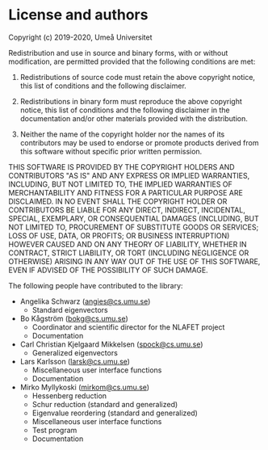 # License and authors

Copyright (c) 2019-2020, Umeå Universitet

Redistribution and use in source and binary forms, with or without modification,
are permitted provided that the following conditions are met:

1. Redistributions of source code must retain the above copyright notice, this
   list of conditions and the following disclaimer.

2. Redistributions in binary form must reproduce the above copyright notice,
   this list of conditions and the following disclaimer in the documentation
   and/or other materials provided with the distribution.

3. Neither the name of the copyright holder nor the names of its contributors
   may be used to endorse or promote products derived from this software without
   specific prior written permission.

THIS SOFTWARE IS PROVIDED BY THE COPYRIGHT HOLDERS AND CONTRIBUTORS "AS IS" AND
ANY EXPRESS OR IMPLIED WARRANTIES, INCLUDING, BUT NOT LIMITED TO, THE IMPLIED
WARRANTIES OF MERCHANTABILITY AND FITNESS FOR A PARTICULAR PURPOSE ARE
DISCLAIMED. IN NO EVENT SHALL THE COPYRIGHT HOLDER OR CONTRIBUTORS BE LIABLE FOR
ANY DIRECT, INDIRECT, INCIDENTAL, SPECIAL, EXEMPLARY, OR CONSEQUENTIAL DAMAGES
(INCLUDING, BUT NOT LIMITED TO, PROCUREMENT OF SUBSTITUTE GOODS OR SERVICES;
LOSS OF USE, DATA, OR PROFITS; OR BUSINESS INTERRUPTION) HOWEVER CAUSED AND ON
ANY THEORY OF LIABILITY, WHETHER IN CONTRACT, STRICT LIABILITY, OR TORT
(INCLUDING NEGLIGENCE OR OTHERWISE) ARISING IN ANY WAY OUT OF THE USE OF THIS
SOFTWARE, EVEN IF ADVISED OF THE POSSIBILITY OF SUCH DAMAGE.

The following people have contributed to the library:

 - Angelika Schwarz (angies@cs.umu.se)
    - Standard eigenvectors
 - Bo Kågström (bokg@cs.umu.se)
    - Coordinator and scientific director for the NLAFET project
    - Documentation
 - Carl Christian Kjelgaard Mikkelsen (spock@cs.umu.se)
    - Generalized eigenvectors
 - Lars Karlsson (larsk@cs.umu.se)
    - Miscellaneous user interface functions
    - Documentation
 - Mirko Myllykoski (mirkom@cs.umu.se)
    - Hessenberg reduction
    - Schur reduction (standard and generalized)
    - Eigenvalue reordering (standard and generalized)
    - Miscellaneous user interface functions
    - Test program
    - Documentation
